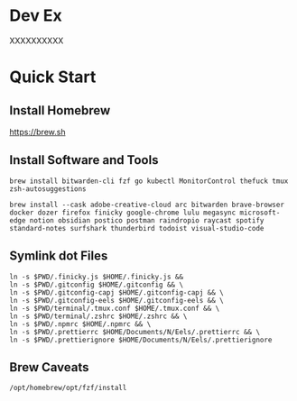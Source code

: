 # Dev Ex

XXXXXXXXXX

# Quick Start

## Install Homebrew

https://brew.sh

## Install Software and Tools

```
brew install bitwarden-cli fzf go kubectl MonitorControl thefuck tmux zsh-autosuggestions
```

```
brew install --cask adobe-creative-cloud arc bitwarden brave-browser docker dozer firefox finicky google-chrome lulu megasync microsoft-edge notion obsidian postico postman raindropio raycast spotify standard-notes surfshark thunderbird todoist visual-studio-code
```

## Symlink dot Files

```
ln -s $PWD/.finicky.js $HOME/.finicky.js &&
ln -s $PWD/.gitconfig $HOME/.gitconfig && \
ln -s $PWD/.gitconfig-capj $HOME/.gitconfig-capj && \
ln -s $PWD/.gitconfig-eels $HOME/.gitconfig-eels && \
ln -s $PWD/terminal/.tmux.conf $HOME/.tmux.conf && \
ln -s $PWD/terminal/.zshrc $HOME/.zshrc && \
ln -s $PWD/.npmrc $HOME/.npmrc && \
ln -s $PWD/.prettierrc $HOME/Documents/N/Eels/.prettierrc && \
ln -s $PWD/.prettierignore $HOME/Documents/N/Eels/.prettierignore
```

## Brew Caveats

```
/opt/homebrew/opt/fzf/install
```
